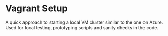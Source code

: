 # Vagrant Setup
A quick approach to starting a local VM cluster similar to the one on Azure. Used for local testing, prototyping scripts and sanity checks in the code.

